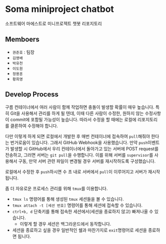 # Soma miniproject chatbot

소프트웨어 마에스트로 미니프로젝트 챗봇 리포지토리

## Memboers
- `권준호` : 팀장
- `김영배`
- `박유천`
- `이도원` 
- `정용훈`
- `황희영`

## Develop Process

구름 컨테이너에서 여러 사람이 함께 작업하면 충돌이 발생할 확률이 매우 높습니다. 특히 Git을 사용해서 관리를 하게 될 텐데, 이때 다른 사람이 수정한, 원하지 않는 수정사항이 commit에 포함될 가능성이 높습니다. 따라서 수정을 할 때에는 로컬에 리포지토리를 클론하여 수정해야 합니다.

다만 이렇게 하게 되면 로컬에서 개발한 후 매번 컨테이너에 접속하여 `pull`해줘야 한다는 번거로움이 있습니다. 그래서 GitHub Webhook을 사용했습니다. 만약 `push`이벤트가 발생할 시 GitHub에서 우리 컨테이너에서 돌아가고 있는 서버에 POST request를 전송하고, 그러면 서버는 `git pull`을 수행합니다. 이를 위해 서버를 `supervisor`를 사용해서 구동, 만약 서버 관련 파일이 변경될 경우 서버를 재시작하도록 구성했습니다.

로컬에서 수정한 후 `push`하시면 수 초 내로 서버에서 `pull`이 이루어지고 서버가 재시작됩니다.

좀 더 자유로운 프로세스 관리를 위해 `tmux`를 이용합니다.
- `tmux ls` 명령어를 통해 생성된 `tmux` 세션들을 볼 수 있습니다.
- `tmux attach -t [세션 번호]` 명령어를 통해 세션에 접속할 수 있습니다.
- `ctrl+b, d` 단축키를 통해 접속한 세션에서(세션을 종료하지 않고) 빠져나올 수 있습니다.
    - 이렇게 할 경우 세션은 백그라운드에서 동작합니다.
- 세션을 종료하고 싶을 경우 일반적인 쉘과 마찬가지로 `exit`명령어로 세션을 종료하면 됩니다.